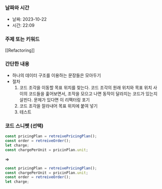 ### 날짜와 시간

- 날짜: 2023-10-22
- 시간: 22:09

### 주제 또는 키워드
[[Refactoring]]

### 간단한 내용
- 하나의 데이터 구조를 이용하는 문장들은 모아두기
- 절차
	1. 코드 조각을 이동할 목표 위치를 찾는다. 코드 조각의 원래 위치와 목표 위치 사이의 코드들을 훑어보면서, 조작을 모으고 나면 동작이 달라지는  코드가 있는지 살핀다. 문제가 있다면 이 리팩터링 포기
	2. 코드 조각을 잘라내어 목표 위치에 붙여 넣기
	3. 테스트

### 코드 스니펫 (선택)

```javascript
const pricingPlan = retreivePricingPlan();
const order = retreiveOrder();
let charge;
const chargePerUnit = pricinPlan.unit;
```
=>
```javascript
const pricingPlan = retreivePricingPlan();
const chargePerUnit = pricinPlan.unit;
const order = retreiveOrder();
let charge;
```